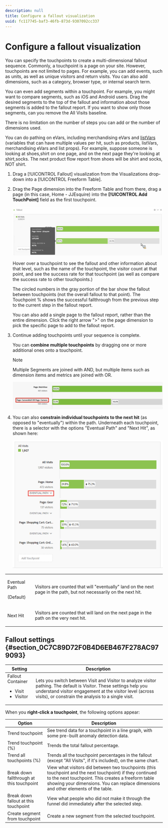 ```yaml
---
description: null
title: Configure a fallout visualization
uuid: fc117745-baf3-46fb-873d-9307092cc337
---
```


# Configure a fallout visualization

You can specify the touchpoints to create a multi-dimensional fallout sequence. Commonly, a touchpoint is a page on your site. However, touchpoints are not limited to pages. For example, you can add events, such as units, as well as unique visitors and return visits. You can also add dimensions, such as a category, browser type, or internal search term.

You can even add segments within a touchpoint. For example, you might want to compare segments, such as iOS and Android users. Drag the desired segments to the top of the fallout and information about those segments is added to the fallout report. If you want to show only those segments, can you remove the All Visits baseline.

There is no limitation on the number of steps you can add or the number of dimensions used.

You can do pathing on eVars, including merchandising eVars and [listVars](https://docs.adobe.com/content/help/en/analytics/implementation/vars/page-vars/page-variables.html) (variables that can have multiple values per hit, such as products, listVars, merchandising eVars and list props). For example, suppose someone is looking at shoes,shirt on one page, and on the next page they're looking at shirt,socks. The next product flow report from shoes will be shirt and socks, NOT shirt.

1. Drag a [!UICONTROL Fallout] visualization from the Visualizations drop-down into a [!UICONTROL Freeform Table].

1. Drag the Page dimension into the Freeform Table and from there, drag a page (in this case, Home - JJEsquire) into the **[!UICONTROL Add TouchPoint]** field as the first touchpoint.

   ![](assets/fallout1.png)

   Hover over a touchpoint to see the fallout and other information about that level, such as the name of the touchpoint, the visitor count at that point, and see the success rate for that touchpoint (as well as compare the success rate to other touchpoints.)

   The circled numbers in the gray portion of the bar show the fallout between touchpoints (not the overall fallout to that point). The Touchpoint % shows the successful fallthrough from the previous step to the current step in the fallout report.

   You can also add a single page to the fallout report, rather than the entire dimension. Click the right arrow ">" on the page dimension to pick the specific page to add to the fallout report.

1. Continue adding touchpoints until your sequence is complete.

   You can **combine multiple touchpoints** by dragging one or more additional ones onto a touchpoint.

   >[!NOTE]
   >
   >Multiple Segments are joined with AND, but multiple items such as dimension items and metrics are joined with OR.

   ![](assets/multiple_obj_touchpoint.png)

1. You can also **constrain individual touchpoints to the next hit** (as opposed to "eventually") within the path. Underneath each touchpoint, there is a selector with the options "Eventual Path" and "Next Hit", as shown here:

   ![](assets/next-hit-eventually.png)

<table id="table_A91D99D9364B41929CC5A5BC907E8985"> 
 <tbody> 
  <tr> 
   <td colname="col1"> <p>Eventual Path </p> <p>(Default) </p> </td> 
   <td colname="col2"> <p>Visitors are counted that will "eventually" land on the next page in the path, but not necessarily on the next hit. </p> </td> 
  </tr> 
  <tr> 
   <td colname="col1"> <p>Next Hit </p> </td> 
   <td colname="col2"> <p>Visitors are counted that will land on the next page in the path on the very next hit. </p> </td> 
  </tr> 
 </tbody> 
</table>

## Fallout settings {#section_0C7C89D72F0B4D6EB467F278AC979093}

| Setting | Description |
|--- |--- |
|Fallout Container <ul><li>Visit</li><li>Visitor</li></ul>|Lets you switch between Visit and Visitor to analyze visitor pathing. The default is Visitor.  These settings help you understand visitor engagement at the visitor level (across visits), or constrain the analysis to a single visit.|

When you **right-click a touchpoint**, the following options appear:

| Option | Description |
|--- |--- |
|Trend touchpoint|See trend data for a touchpoint in a line graph, with some pre-built anomaly detection data.|
|Trend touchpoint (%)|Trends the total fallout percentage.|
|Trend all touchpoints (%)|Trends all the touchpoint percentages in the fallout (except "All Visits", if it's included), on the same chart.|
|Break down fallthrough at this touchpoint|View what visitors did between two touchpoints (this touchpoint and the next touchpoint) if they continued to the next touchpoint. This creates a freeform table showing your dimensions. You can replace dimensions and other elements of the table.|
|Break down fallout at this touchpoint|View what people who did not make it through the funnel did immediately after the selected step.|
|Create segment from touchpoint|Create a new segment from the selected touchpoint.|
